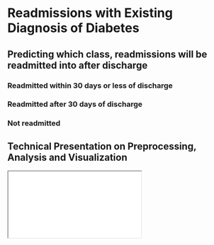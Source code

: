 # Readmissions with Existing Diagnosis of Diabetes
 <h2>Predicting which class, readmissions will be readmitted into after discharge</h2>
 <h3>Readmitted within 30 days or less of discharge</h3>
 <h3>Readmitted after 30 days of discharge</h3>
 <h3>Not readmitted</h3>
 <h2>Technical Presentation on Preprocessing, Analysis and Visualization</h2>
 <iframe src="/Michael_Akinosho_diabetes_presentation_technical.pdf" alt="First Order" width="min-content" height="min-content"/>
 <link href="/Michael_Akinosho_diabetes_presentation_technical.pdf">
 
